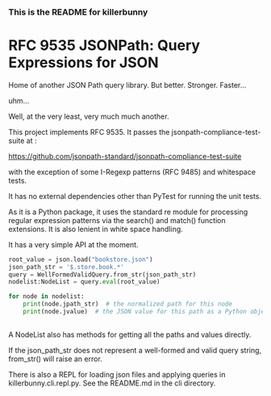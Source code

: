 ### This is the README for killerbunny

# RFC 9535 JSONPath: Query Expressions for JSON

Home of another JSON Path query library. But better. Stronger. Faster...

uhm...

Well, at the very least, very much much another. 

This project implements RFC 9535. It passes the jsonpath-compliance-test-suite at :

https://github.com/jsonpath-standard/jsonpath-compliance-test-suite

with the exception of some I-Regexp patterns (RFC 9485) and whitespace tests.

It has no external dependencies other than PyTest for running the unit tests. 

As it is a Python package, it uses the standard re module for processing regular expression patterns via the search() and match() function extensions. It is also lenient in white space handling.

It has a very simple API at the moment. 

```python
root_value = json.load("bookstore.json")
json_path_str = '$.store.book.*'
query = WellFormedValidQuery.from_str(json_path_str)
nodelist:NodeList = query.eval(root_value)

for node in nodelist:
    print(node.jpath_str)  # the normalized path for this node
    print(node.jvalue)  # the JSON value for this path as a Python object
    

```

A NodeList also has methods for getting all the paths and values directly.

If the json_path_str does not represent a well-formed and valid query string, from_str() will raise an error.


There is also a REPL for loading json files and applying queries in killerbunny.cli.repl.py.
See the README.md in the cli directory.



